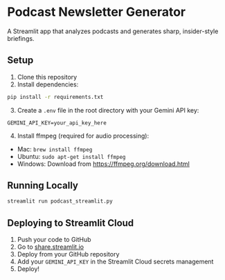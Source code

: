 # Podcast Newsletter Generator

A Streamlit app that analyzes podcasts and generates sharp, insider-style briefings.

## Setup

1. Clone this repository
2. Install dependencies:
```bash
pip install -r requirements.txt
```

3. Create a `.env` file in the root directory with your Gemini API key:
```
GEMINI_API_KEY=your_api_key_here
```

4. Install ffmpeg (required for audio processing):
- Mac: `brew install ffmpeg`
- Ubuntu: `sudo apt-get install ffmpeg`
- Windows: Download from https://ffmpeg.org/download.html

## Running Locally

```bash
streamlit run podcast_streamlit.py
```

## Deploying to Streamlit Cloud

1. Push your code to GitHub
2. Go to [share.streamlit.io](https://share.streamlit.io)
3. Deploy from your GitHub repository
4. Add your `GEMINI_API_KEY` in the Streamlit Cloud secrets management
5. Deploy! 